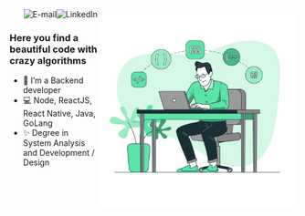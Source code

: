 <img align="right" src="https://raw.githubusercontent.com/CaiqueRibeiro/CaiqueRibeiro/master/assets/coding.jpg" width="350"/>

<a href="https://www.linkedin.com/in/caique-ribeiro">
<img align="right" alt="LinkedIn" src="https://img.shields.io/badge/-Caique%20Ribeiro-blue"/>
</a>

<a href="mailto:caiqueribeirodesign@gmail.com">
<img align="right" alt="E-mail" src="https://img.shields.io/badge/-How%20to%20reach%20me-red"/>
</a>

<br/>

### Here you find a beautiful code with crazy algorithms 

- 🚀 I’m a Backend developer
- 💻 Node, ReactJS, React Native, Java, GoLang
- ✨ Degree in System Analysis and Development / Design
